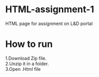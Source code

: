 # HTML-assignment-1
HTML page for  assignment  on L&amp;D portal
# How to run 
1.Download Zip file.<br>
2.Unzip it in a folder.<br>
3.Open .Html file
